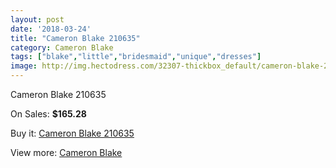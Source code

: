 ```yaml
---
layout: post
date: '2018-03-24'
title: "Cameron Blake 210635"
category: Cameron Blake
tags: ["blake","little","bridesmaid","unique","dresses"]
image: http://img.hectodress.com/32307-thickbox_default/cameron-blake-210635.jpg
---
```

Cameron Blake 210635

On Sales: **$165.28**
<a href="https://www.hectodress.com/cameron-blake/14739-cameron-blake-210635.html"><amp-img layout="responsive" width="600" height="600" src="//img.hectodress.com/32307-thickbox_default/cameron-blake-210635.jpg" alt="Cameron Blake 210635 0" /></a>
<a href="https://www.hectodress.com/cameron-blake/14739-cameron-blake-210635.html"><amp-img layout="responsive" width="600" height="600" src="//img.hectodress.com/32308-thickbox_default/cameron-blake-210635.jpg" alt="Cameron Blake 210635 1" /></a>

Buy it: [Cameron Blake 210635](https://www.hectodress.com/cameron-blake/14739-cameron-blake-210635.html "Cameron Blake 210635")

View more: [Cameron Blake](https://www.hectodress.com/264-cameron-blake "Cameron Blake")